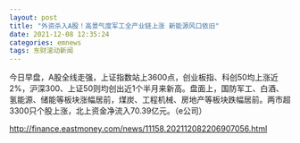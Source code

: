 ```yaml
---
layout: post
title: "外资杀入A股！高景气度军工全产业链上涨 新能源风口依旧"
date: 2021-12-08 12:35:24
categories: emnews
tags: 东财滚动新闻
---
```


今日早盘，A股全线走强，上证指数站上3600点，创业板指、科创50均上涨近2%，沪深300、上证50则均创出近1个半月来新高。盘面上，国防军工、白酒、氢能源、储能等板块涨幅居前，煤炭、工程机械、房地产等板块跌幅居前。两市超3300只个股上涨，北上资金净流入70.39亿元。（e公司）

<http://finance.eastmoney.com/news/11158,202112082206907056.html>